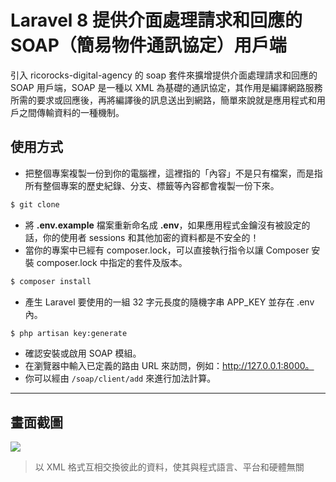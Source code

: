 # Laravel 8 提供介面處理請求和回應的 SOAP（簡易物件通訊協定）用戶端

引入 ricorocks-digital-agency 的 soap 套件來擴增提供介面處理請求和回應的 SOAP 用戶端，SOAP 是一種以 XML 為基礎的通訊協定，其作用是編譯網路服務所需的要求或回應後，再將編譯後的訊息送出到網路，簡單來說就是應用程式和用戶之間傳輸資料的一種機制。

## 使用方式
- 把整個專案複製一份到你的電腦裡，這裡指的「內容」不是只有檔案，而是指所有整個專案的歷史紀錄、分支、標籤等內容都會複製一份下來。
```sh
$ git clone
```
- 將 __.env.example__ 檔案重新命名成 __.env__，如果應用程式金鑰沒有被設定的話，你的使用者 sessions 和其他加密的資料都是不安全的！
- 當你的專案中已經有 composer.lock，可以直接執行指令以讓 Composer 安裝 composer.lock 中指定的套件及版本。
```sh
$ composer install
```
- 產生 Laravel 要使用的一組 32 字元長度的隨機字串 APP_KEY 並存在 .env 內。
```sh
$ php artisan key:generate
```
- 確認安裝或啟用 SOAP 模組。
- 在瀏覽器中輸入已定義的路由 URL 來訪問，例如：http://127.0.0.1:8000。
- 你可以經由 `/soap/client/add` 來進行加法計算。

----

## 畫面截圖
![](https://i.imgur.com/L0GgSjB.png)
> 以 XML 格式互相交換彼此的資料，使其與程式語言、平台和硬體無關
